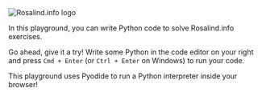 <script>
import Link from "$components/Link.svelte";
import Alert from "$components/Alert.svelte";
</script>

<Link href="http://rosalind.info"><img class="mb-3" src="/images/rosalind.png" alt="Rosalind.info logo"></Link>

In this playground, you can write Python code to solve <Link href="http://rosalind.info">Rosalind.info</Link> exercises.

Go ahead, give it a try! Write some Python in the code editor on your right and press `Cmd + Enter` (or `Ctrl + Enter` on Windows) to run your code.

<Alert>
This playground uses <Link href="https://pyodide.org/">Pyodide</Link> to run a Python interpreter inside your browser!
</Alert>
